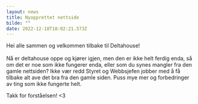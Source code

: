 ```yaml
---
layout: news
title: Nyopprettet nettside
bilde: ""
date: 2022-12-18T18:02:21.573Z
---
```

Hei alle sammen og velkommen tilbake til Deltahouse! \
\
Nå er deltahouse oppe og kjører igjen, men den er ikke helt ferdig enda, så om det er noe som ikke fungerer enda, eller som du synes mangler fra den gamle nettsiden? Ikke vær redd Styret og Webbsjefen jobber med å få tilbake alt ave det bra fra den gamle siden. Puss mye mer og forbedringer av ting som ikke fungerte helt. 

Takk for forståelsen! <3  